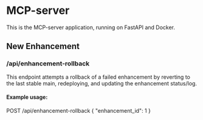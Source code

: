 # MCP-server

This is the MCP-server application, running on FastAPI and Docker.

## New Enhancement

### /api/enhancement-rollback

This endpoint attempts a rollback of a failed enhancement by reverting to the last stable main, redeploying, and updating the enhancement status/log.

#### Example usage:


POST /api/enhancement-rollback
{
  "enhancement_id": 1
}

